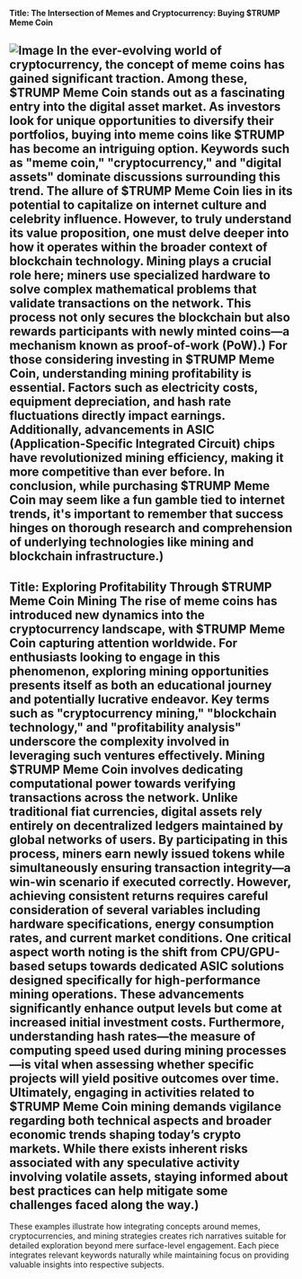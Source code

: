 **Title: The Intersection of Memes and Cryptocurrency: Buying $TRUMP Meme Coin**

![Image](https://github.com/user-attachments/assets/4a25d116-2220-4385-b08e-f287af8fcbc4)
In the ever-evolving world of cryptocurrency, the concept of meme coins has gained significant traction. Among these, $TRUMP Meme Coin stands out as a fascinating entry into the digital asset market. As investors look for unique opportunities to diversify their portfolios, buying into meme coins like $TRUMP has become an intriguing option. Keywords such as "meme coin," "cryptocurrency," and "digital assets" dominate discussions surrounding this trend.
The allure of $TRUMP Meme Coin lies in its potential to capitalize on internet culture and celebrity influence. However, to truly understand its value proposition, one must delve deeper into how it operates within the broader context of blockchain technology. Mining plays a crucial role here; miners use specialized hardware to solve complex mathematical problems that validate transactions on the network. This process not only secures the blockchain but also rewards participants with newly minted coins—a mechanism known as proof-of-work (PoW).)
For those considering investing in $TRUMP Meme Coin, understanding mining profitability is essential. Factors such as electricity costs, equipment depreciation, and hash rate fluctuations directly impact earnings. Additionally, advancements in ASIC (Application-Specific Integrated Circuit) chips have revolutionized mining efficiency, making it more competitive than ever before. 
In conclusion, while purchasing $TRUMP Meme Coin may seem like a fun gamble tied to internet trends, it's important to remember that success hinges on thorough research and comprehension of underlying technologies like mining and blockchain infrastructure.)
---
**Title: Exploring Profitability Through $TRUMP Meme Coin Mining**
The rise of meme coins has introduced new dynamics into the cryptocurrency landscape, with $TRUMP Meme Coin capturing attention worldwide. For enthusiasts looking to engage in this phenomenon, exploring mining opportunities presents itself as both an educational journey and potentially lucrative endeavor. Key terms such as "cryptocurrency mining," "blockchain technology," and "profitability analysis" underscore the complexity involved in leveraging such ventures effectively.
Mining $TRUMP Meme Coin involves dedicating computational power towards verifying transactions across the network. Unlike traditional fiat currencies, digital assets rely entirely on decentralized ledgers maintained by global networks of users. By participating in this process, miners earn newly issued tokens while simultaneously ensuring transaction integrity—a win-win scenario if executed correctly. However, achieving consistent returns requires careful consideration of several variables including hardware specifications, energy consumption rates, and current market conditions.
One critical aspect worth noting is the shift from CPU/GPU-based setups towards dedicated ASIC solutions designed specifically for high-performance mining operations. These advancements significantly enhance output levels but come at increased initial investment costs. Furthermore, understanding hash rates—the measure of computing speed used during mining processes—is vital when assessing whether specific projects will yield positive outcomes over time.
Ultimately, engaging in activities related to $TRUMP Meme Coin mining demands vigilance regarding both technical aspects and broader economic trends shaping today’s crypto markets. While there exists inherent risks associated with any speculative activity involving volatile assets, staying informed about best practices can help mitigate some challenges faced along the way.)
--- 
These examples illustrate how integrating concepts around memes, cryptocurrencies, and mining strategies creates rich narratives suitable for detailed exploration beyond mere surface-level engagement. Each piece integrates relevant keywords naturally while maintaining focus on providing valuable insights into respective subjects.
